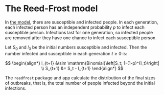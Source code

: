# The Reed-Frost model

In [the model](https://en.wikipedia.org/wiki/Reed%E2%80%93Frost_model), there are susceptible and infected people. In each generation, each infected person has an independent probability $p$ to infect each susceptible person. Infections last for one generation, so infected people are removed after they have one chance to infect each susceptible person.

Let $S_0$ and $I_0$ be the initial numbers susceptible and infected. Then the number infected and susceptible in each generation $t \geq 0$ is:

$$
\begin{align*}
I_{t+1} &\sim \mathrm{Binomial}\left[S_t; 1-(1-p)^{I_t}\right] \\
S_{t+1} &= S_t - I_{t+1}
\end{align*}
$$

The `reedfrost` package and app calculate the distribution of the final sizes of outbreaks, that is, the total number of people infected beyond the initial infections.
